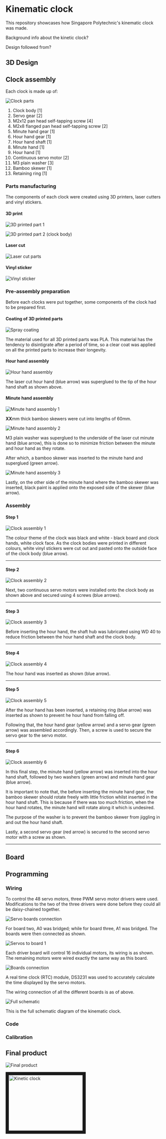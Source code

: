 # Kinematic clock

This repository showcases how Singapore Polytechnic's kinematic clock was made.  

Background info about the kinetic clock?

Design followed from?

## 3D Design

## Clock assembly
Each clock is made up of: 

![Clock parts](https://github.com/allen-michael-tan/Kinematic-clock/blob/main/Images/Clock%20parts.jpg)

1. Clock body [1]
2. Servo gear [2]
3. M2x12 pan head self-tapping screw [4]
4. M2x8 flanged pan head self-tapping screw [2]
5. Minute hand gear [1]
6. Hour hand gear [1]
7. Hour hand shaft [1]
8. Minute hand [1]
9. Hour hand [1]
10. Continuous servo motor [2]
11. M3 plain washer [3]
12. Bamboo skewer [1]
13. Retaining ring [1]  

### Parts manufacturing

The components of each clock were created using 3D printers, laser cutters and vinyl stickers.

#### 3D print

![3D printed part 1](https://github.com/allen-michael-tan/Kinematic-clock/blob/main/Images/3D%20printed%20part%201.jpeg)

![3D printed part 2 (clock body)]()

#### Laser cut

![Laser cut parts](https://github.com/allen-michael-tan/Kinematic-clock/blob/main/Images/Laser%20cut%20parts.jpeg)

#### Vinyl sticker

![Vinyl sticker]()

### Pre-assembly preparation

Before each clocks were put together, some components of the clock had to be prepared first.

#### Coating of 3D printed parts

![Spray coating]()

The material used for all 3D printed parts was PLA. This material has the tendency to disintigrate after a period of time, so a clear coat was applied on all the printed parts to increase their longevity. 

#### Hour hand assembly

![Hour hand assembly](https://github.com/allen-michael-tan/Kinematic-clock/blob/main/Images/Hour%20hand%20assembly.jpg)

The laser cut hour hand (blue arrow) was superglued to the tip of the hour hand shaft as shown above.

#### Minute hand assembly

![Minute hand assembly 1](https://github.com/allen-michael-tan/Kinematic-clock/blob/main/Images/Minute%20hand%20assembly%201.jpeg)

**XX**mm thick bamboo skewers were cut into lengths of 60mm.

![Minute hand assembly 2](https://github.com/allen-michael-tan/Kinematic-clock/blob/main/Images/Minute%20hand%20assembly%202.jpg)

M3 plain washer was superglued to the underside of the laser cut minute hand (blue arrow), this is done so to minimize friction between the minute and hour hand as they rotate. 

After which, a bamboo skewer was inserted to the minute hand and superglued (green arrow).

![Minute hand assembly 3](https://github.com/allen-michael-tan/Kinematic-clock/blob/main/Images/Minute%20hand%20assembly%203.jpg)

Lastly, on the other side of the minute hand where the bamboo skewer was inserted, black paint is applied onto the exposed side of the skewer (blue arrow). 

### Assembly

#### Step 1

![Clock assembly 1](https://github.com/allen-michael-tan/Kinematic-clock/blob/main/Images/Clock%20assembly%201.jpg)

The colour theme of the clock was black and white - black board and clock hands, white clock face. As the clock bodies were printed in different colours, white vinyl stickers were cut out and pasted onto the outside face of the clock body (blue arrow). 

*****

#### Step 2

![Clock assembly 2](https://github.com/allen-michael-tan/Kinematic-clock/blob/main/Images/Clock%20assembly%202.jpg)

Next, two continuous servo motors were installed onto the clock body as shown above and secured using 4 screws (blue arrows).

*****

#### Step 3

![Clock assembly 3](https://github.com/allen-michael-tan/Kinematic-clock/blob/main/Images/Clock%20assembly%203.jpeg)

Before inserting the hour hand, the shaft hub was lubricated using WD 40 to reduce friction between the hour hand shaft and the clock body.

*****

#### Step 4

![Clock assembly 4](https://github.com/allen-michael-tan/Kinematic-clock/blob/main/Images/Clock%20assembly%204.jpg)

The hour hand was inserted as shown (blue arrow). 

*****

#### Step 5

![Clock assembly 5](https://github.com/allen-michael-tan/Kinematic-clock/blob/main/Images/Clock%20assembly%205.jpg)

After the hour hand has been inserted, a retaining ring (blue arrow) was inserted as shown to prevent he hour hand from falling off. 

Following that, the hour hand gear (yellow arrow) and a servo gear (green arrow) was assembled accordingly. Then, a screw is used to secure the servo gear to the servo motor. 

*****

#### Step 6

![Clock assembly 6](https://github.com/allen-michael-tan/Kinematic-clock/blob/main/Images/Clock%20assembly%206.jpg)

In this final step, the minute hand (yellow arrow) was inserted into the hour hand shaft, followed by two washers (green arrow) and minute hand gear (blue arrow).

It is important to note that, the before inserting the minute hand gear, the bamboo skewer should rotate freely with little friction whilst inserted in the hour hand shaft. This is because if there was too much friction, when the hour hand rotates, the minute hand will rotate along it which is undesired. 

The purpose of the washer is to prevent the bamboo skewer from jiggling in and out the hour hand shaft.

Lastly, a second servo gear (red arrow) is secured to the second servo motor with a screw as shown.  

*****

## Board

## Programming

### Wiring

To control the 48 servo motors, three PWM servo motor drivers were used. Modifications to the two of the three drivers were done before they could all be daisy-chained together.

![Servo boards connection](https://github.com/allen-michael-tan/Kinematic-clock/blob/main/Images/Servo%20boards%20connection.jpg)

For board two, A0 was bridged; while for board three, A1 was bridged. The boards were then connected as shown.

![Servos to board 1](https://github.com/allen-michael-tan/Kinematic-clock/blob/main/Images/Servos%20to%20board%201.jpg)

Each driver board will control 16 individual motors, its wiring is as shown. The remaining motors were wired exactly the same way as this board.

![Boards connection](https://github.com/allen-michael-tan/Kinematic-clock/blob/main/Images/Boards%20connection.jpg)

A real time clock (RTC) module, DS3231 was used to accurately calculate the time displayed by the servo motors. 

The wiring connection of all the different boards is as of above.

![Full schematic](https://github.com/allen-michael-tan/Kinematic-clock/blob/main/Images/Full%20schematic.jpg)

This is the full schematic diagram of the kinematic clock.

### Code

### Calibration

## Final product

![Final product]()

<a href="https://www.youtube.com/watch?v=qirl-tjCUZg"><img src="http://img.youtube.com/vi/YOUTUBE_VIDEO_ID_HERE/0.jpg" 
alt="Kinetic clock" width="240" height="180" border="10" /></a> 